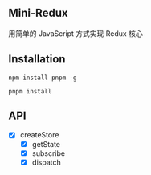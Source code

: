 ## Mini-Redux

用简单的 JavaScript 方式实现 Redux 核心

## Installation

```shell
npm install pnpm -g

pnpm install
```

## API

- [x] createStore
  - [x] getState
  - [x] subscribe
  - [x] dispatch
